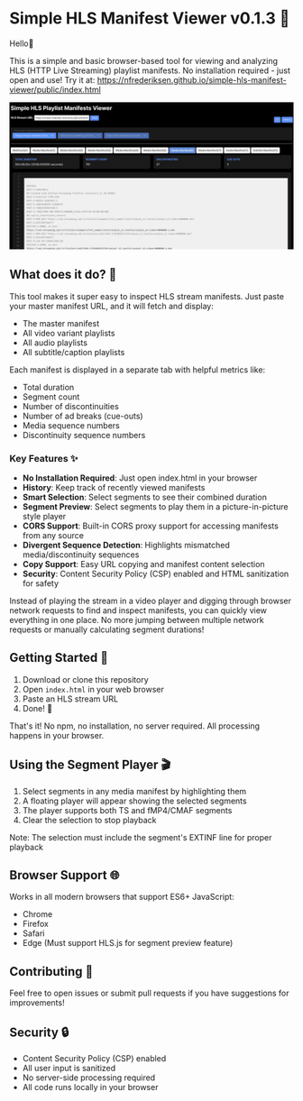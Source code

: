 # Simple HLS Manifest Viewer v0.1.3 👀

Hello👋

This is a simple and basic browser-based tool for viewing and analyzing HLS (HTTP Live Streaming) playlist manifests. No installation required - just open and use! 
Try it at: https://nfrederiksen.github.io/simple-hls-manifest-viewer/public/index.html

![alt text](image-1.png)

## What does it do? 🤔

This tool makes it super easy to inspect HLS stream manifests. Just paste your master manifest URL, and it will fetch and display:
- The master manifest
- All video variant playlists
- All audio playlists
- All subtitle/caption playlists

Each manifest is displayed in a separate tab with helpful metrics like:
- Total duration
- Segment count
- Number of discontinuities
- Number of ad breaks (cue-outs)
- Media sequence numbers
- Discontinuity sequence numbers

### Key Features ✨

- **No Installation Required**: Just open index.html in your browser
- **History**: Keep track of recently viewed manifests
- **Smart Selection**: Select segments to see their combined duration
- **Segment Preview**: Select segments to play them in a picture-in-picture style player
- **CORS Support**: Built-in CORS proxy support for accessing manifests from any source
- **Divergent Sequence Detection**: Highlights mismatched media/discontinuity sequences
- **Copy Support**: Easy URL copying and manifest content selection
- **Security**: Content Security Policy (CSP) enabled and HTML sanitization for safety

Instead of playing the stream in a video player and digging through browser network requests to find and inspect manifests, you can quickly view everything in one place. No more jumping between multiple network requests or manually calculating segment durations!

## Getting Started 🚀

1. Download or clone this repository
2. Open `index.html` in your web browser
3. Paste an HLS stream URL
4. Done! 🎉

That's it! No npm, no installation, no server required. All processing happens in your browser.

## Using the Segment Player 🎬

1. Select segments in any media manifest by highlighting them
2. A floating player will appear showing the selected segments
3. The player supports both TS and fMP4/CMAF segments
4. Clear the selection to stop playback

Note: The selection must include the segment's EXTINF line for proper playback

## Browser Support 🌐

Works in all modern browsers that support ES6+ JavaScript:
- Chrome
- Firefox
- Safari
- Edge
(Must support HLS.js for segment preview feature)

## Contributing 🤝

Feel free to open issues or submit pull requests if you have suggestions for improvements!

## Security 🔒

- Content Security Policy (CSP) enabled
- All user input is sanitized
- No server-side processing required
- All code runs locally in your browser